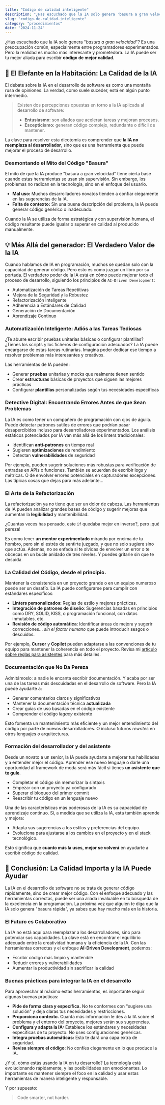 ```yaml
---
title: "Código de calidad inteligente"
description: "¿Has escuchado que la IA solo genera 'basura a gran velocidad'? Es una preocupación común, especialmente entre programadores experimentados. Pero la realidad es mucho más interesante y prometedora. La IA puede ser tu mejor aliada para escribir **código de mejor calidad**."
slug: "codigo-de-calidad-inteligente"
category: "procedimientos"
date: "2024-11-24"
---
```


¿Has escuchado que la IA solo genera "_basura a gran velocidad_"? Es una preocupación común, especialmente entre programadores experimentados. Pero la realidad es mucho más interesante y prometedora. La IA puede ser tu mejor aliada para escribir **código de mejor calidad**.

## 🎯 El Elefante en la Habitación: La Calidad de la IA

El debate sobre la IA en el desarrollo de software es como una montaña rusa de opiniones. La verdad, como suele suceder, está en algún punto intermedio.

> Existen dos percepciones opuestas en torno a la IA aplicada al desarrollo de software:
>
> - **Entusiasmo:** son aliados que aceleran tareas y mejoran procesos.
> - **Escepticismo:** generan código complejo, redundante o difícil de mantener.

La clave para resolver esta dicotomía es comprender que **la IA no reemplaza al desarrollador**, sino que es una herramienta que puede mejorar el proceso de desarrollo.

### Desmontando el Mito del Código "Basura"

El mito de que la IA produce "basura a gran velocidad" tiene cierta base cuando estas herramientas se usan sin supervisión. Sin embargo, los problemas no radican en la tecnología, sino en el enfoque del usuario.

- **Mal uso:** Muchos desarrolladores novatos tienden a confiar ciegamente en las sugerencias de la IA.
- **Falta de contexto:** Sin una buena descripción del problema, la IA puede generar código genérico o inadecuado.

Cuando la IA se utiliza de forma estratégica y con supervisión humana, el código resultante puede igualar o superar en calidad al producido manualmente.

## 💡 Más Allá del generador: El Verdadero Valor de la IA

Cuando hablamos de IA en programación, muchos se quedan solo con la capacidad de generar código. Pero esto es como juzgar un libro por su portada. El verdadero poder de la IA está en cómo puede mejorar todo el proceso de desarrollo, siguiendo los principios de `AI-Driven Development`:

- Automatización de Tareas Repetitivas
- Mejora de la Seguridad y la Robustez
- Refactorización Inteligente
- Adherencia a Estándares de Calidad
- Generación de Documentación
- Aprendizaje Continuo

### Automatización Inteligente: Adiós a las Tareas Tediosas

¿Te aburre escribir pruebas unitarias básicas o configurar plantillas? ¿Tienes los scripts y los ficheros de configuración adecuados? La IA puede encargarse de estas tareas rutinarias. Imagina poder dedicar ese tiempo a resolver problemas más interesantes y creativos.

Las herramientas de IA pueden:

- Generar **pruebas** unitarias y mocks que realmente tienen sentido
- Crear **estructuras** básicas de proyectos que siguen las mejores prácticas
- Configurar **plantillas** personalizadas según tus necesidades específicas

### Detective Digital: Encontrando Errores Antes de que Sean Problemas

La IA es como tener un compañero de programación con ojos de águila. Puede detectar patrones sutiles de errores que podrían pasar desapercibidos incluso para desarrolladores experimentados. Los análisis estáticos potenciados por IA van más allá de los linters tradicionales:

- Identifican **anti-patrones** en tiempo real
- Sugieren **optimizaciones** de rendimiento
- Detectan **vulnerabilidades** de seguridad

Por ejemplo, pueden sugerir soluciones más robustas para verificación de entradas en APIs o funciones. También se acuerdan de escribir logs y métricas. O de envolver errores potenciales en capturadores excepciones. Las típicas cosas que dejas para más adelante...

### El Arte de la Refactorización

La refactorización ya no tiene que ser un dolor de cabeza. Las herramientas de IA pueden analizar grandes bases de código y sugerir mejoras que aumentan la **legibilidad** y mantenibilidad.

¿Cuantas veces has pensado, este `if` quedaba mejor en inverso?, pero ¡qué pereza!

Es como tener **un mentor experimentado** mirando por encima de tu hombro, pero sin el estrés de sentirte juzgado, y que no solo sugiere sino que actúa.
Además, no se enfada si te olvidas de envolver un error o te obcecas en un bucle anidado de tres niveles. Y puedes gritarle sin que te despida.

### La Calidad del Código, desde el principio.

Mantener la consistencia en un proyecto grande o en un equipo numeroso puede ser un desafío. La IA puede configurarse para cumplir con estándares específicos:

- **Linters personalizados**: Reglas de estilo y mejores prácticas.
- **Integración de patrones de diseño**: Sugerencias basadas en principios como DRY, SOLID, KISS, o programación funcional, con datos inmutables, etc.
- **Revisión de código automática**: Identificar áreas de mejora y sugerir correcciones... _sin el factor humano_ que puede introducir sesgos o descuidos.

Por ejemplo, **Cursor** y **Copilot** pueden adaptarse a las convenciones de tu equipo para mantener la coherencia en todo el proyecto. Revisa mi [artículo sobre reglas para asistentes](https://es.aiddbot.com/reglas-para-asistentes) para más detalles.

### Documentación que No Da Pereza

Admitámoslo: a nadie le encanta escribir documentación. Y acaba por ser una de las tareas más descuidadas en el desarrollo de software. Pero la IA puede ayudarte a:

- Generar comentarios claros y significativos
- Mantener la documentación técnica **actualizada**
- Crear guías de uso basadas en el código existente
- Comprender el código _legacy_ existente

Esto fomenta un mantenimiento más eficiente y un mejor entendimiento del código por parte de nuevos desarrolladores. O incluso futuros _rewrites_ en otros lenguajes o arquitecturas.

### Formación del desarrollador y del asistente

Desde un novato a un senior, la IA puede ayudarte a mejorar tus habilidades y a entender mejor el código. Aprender ese nuevo lenguaje o darle una oportunidad al framework de moda será más fácil si tienes **un asistente que te guíe**.

- Completar el código sin memorizar la sintaxis
- Empezar con un proyecto ya configurado
- Superar el bloqueo del primer commit
- Reescribir tu código en un lenguaje nuevo

Una de las características más poderosas de la IA es su capacidad de aprendizaje continuo. Sí, a medida que se utiliza la IA, esta también aprende y mejora:

- Adapta sus sugerencias a los estilos y preferencias del equipo.
- Evoluciona para ajustarse a los cambios en el proyecto y en el stack tecnológico.

Esto significa que **cuanto más la uses, mejor se volverá** en ayudarte a escribir código de calidad.

## 🎁 Conclusión: La Calidad Importa y la IA Puede Ayudar

La IA en el desarrollo de software no se trata de generar código rápidamente, sino de crear mejor código. Con el enfoque adecuado y las herramientas correctas, puede ser una aliada invaluable en tu búsqueda de la excelencia en la programación. La próxima vez que alguien te diga que la IA solo genera "basura rápida", ya sabes que hay mucho más en la historia.

### El Futuro es Colaborativo

La IA no está aquí para reemplazar a los desarrolladores, sino para potenciar sus capacidades. La clave está en encontrar el equilibrio adecuado entre la creatividad humana y la eficiencia de la IA. Con las herramientas correctas y el enfoque **AI-Driven Development**, podemos:

- Escribir código más limpio y mantenible
- Reducir errores y vulnerabilidades
- Aumentar la productividad sin sacrificar la calidad

### Buenas prácticas para integrar la IA en el desarrollo

Para aprovechar al máximo estas herramientas, es importante seguir algunas buenas prácticas:

- **Pide de forma clara y específica.** No te conformes con "sugiere una solución" y deja claras tus necesidades y restricciones.
- **Proporciona contexto.** Cuanta más información le des a la IA sobre el problema y el entorno del proyecto, mejores serán sus sugerencias.
- **Configura y adapta la IA:** Establece los estándares y necesidades específicas de tu proyecto. No uses configuraciones genéricas.
- **Integra pruebas automáticas:** Esto te dará una capa extra de seguridad.
- **Revisa siempre el código:** No confíes ciegamente en lo que produce la IA.

¿Y tú, cómo estás usando la IA en tu desarrollo? La tecnología está evolucionando rápidamente, y las posibilidades son emocionantes. Lo importante es mantener siempre el foco en la calidad y usar estas herramientas de manera inteligente y responsable.

Y por supuesto:

> Code smarter, not harder.
